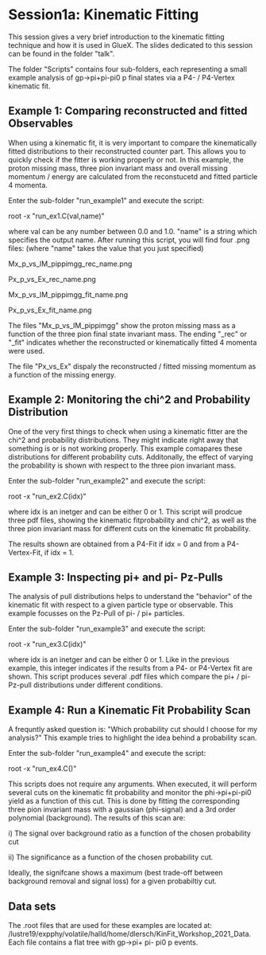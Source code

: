 Session1a: Kinematic Fitting
============================

This session gives a very brief introduction to the kinematic fitting technique and how it is used in GlueX.
The slides dedicated to this session can be found in the folder "talk".

The folder "Scripts" contains four sub-folders, each representing a small example analysis of gp->pi+pi-pi0 p final states via 
a P4- / P4-Vertex kinematic fit. 

Example 1: Comparing reconstructed and fitted Observables
---------------------------------------------------------

When using a kinematic fit, it is very important to compare the kinematically fitted distributions to their
reconstructed counter part. This allows you to quickly check if the fitter is working properly or not. In this example, the proton missing mass,
three pion invariant mass and overall missing momentum / energy are calculated from the reconstucetd and fitted particle 4 momenta. 

Enter the sub-folder "run_example1" and execute the script:

root -x "run_ex1.C(val,name)"

where val can be any number between 0.0 and 1.0. "name" is a string which specifies the output name. 
After running this script, you will find four .png files: (where "name" takes the value that you just specified)

Mx_p_vs_IM_pippimgg_rec_name.png

Px_p_vs_Ex_rec_name.png

Mx_p_vs_IM_pippimgg_fit_name.png

Px_p_vs_Ex_fit_name.png

The files "Mx_p_vs_IM_pippimgg" show the proton missing mass as a function of the three pion final state invariant mass. 
The ending "_rec" or "_fit" indicates whether the reconstructed or kinematically fitted 4 momenta were used. 

The file "Px_vs_Ex" dispaly the reconstructed / fitted missing momentum as a function of the missing energy. 

Example 2: Monitoring the chi^2 and Probability Distribution
-------------------------------------------------------------

One of the very first things to check when using a kinematic fitter are the chi^2 and probability 
distributions. They might indicate right away that something is or is not working properly. This example comapares these distributions
for different probability cuts. Additonally, the effect of varying the probability is shown with respect to the three pion invariant mass.

Enter the sub-folder "run_example2" and execute the script:

root -x "run_ex2.C(idx)"

where idx is an inetger and can be either 0 or 1. This script will prodcue three pdf files, 
showing the kinematic fitprobability and chi^2, as well as the three pion invariant mass for different cuts on the kinematic fit probability. 

The results shown are obtained from a P4-Fit if idx = 0 and from a P4-Vertex-Fit, if idx = 1.

Example 3: Inspecting pi+ and pi- Pz-Pulls
------------------------------------------

The analysis of pull distributions helps to understand the "behavior" of the kinematic fit with respect to a given particle type 
or observable. This example focusses on the Pz-Pull of pi- / pi+ particles. 

Enter the sub-folder "run_example3" and execute the script:

root -x "run_ex3.C(idx)"

where idx is an inetger and can be either 0 or 1. Like in the previous example, this integer indicates if the results from a P4- or P4-Vertex fit are shown.
This script produces several .pdf files which compare the pi+ / pi- Pz-pull distributions under different conditions. 

Example 4: Run a Kinematic Fit Probability Scan
-----------------------------------------------

A frequntly asked question is: "Which probability cut should I choose for my analysis?" This example tries to highlight the idea behind a 
probability scan.

Enter the sub-folder "run_example4" and execute the script:

root -x "run_ex4.C()"

This scripts does not require any arguments. When executed, it will perform several cuts on the kinematic fit probability and monitor the
phi->pi+pi-pi0 yield as a function of this cut. This is done by fitting the corresponding three pion invariant mass 
with a gaussian (phi-signal) and a 3rd order polynomial (background). The results of this scan are:

i) The signal over background ratio as a function of the chosen probability cut

ii) The significance as a function of the chosen probability cut.

Ideally, the signifcane shows a maximum (best trade-off between background removal and signal loss) for a given probabiltiy cut. 


Data sets
---------

The .root files that are used for these examples are located at: /lustre19/expphy/volatile/halld/home/dlersch/KinFit_Workshop_2021_Data.
Each file contains a flat tree with gp->pi+ pi- pi0 p events.

